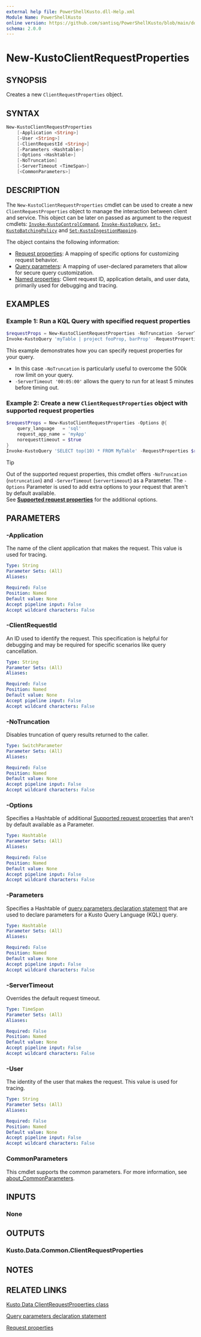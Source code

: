```yaml
---
external help file: PowerShellKusto.dll-Help.xml
Module Name: PowerShellKusto
online version: https://github.com/santisq/PowerShellKusto/blob/main/docs/en-US/New-KustoClientRequestProperties.md
schema: 2.0.0
---
```


# New-KustoClientRequestProperties

## SYNOPSIS

Creates a new `ClientRequestProperties` object.

## SYNTAX

```powershell
New-KustoClientRequestProperties
    [-Application <String>]
    [-User <String>]
    [-ClientRequestId <String>]
    [-Parameters <Hashtable>]
    [-Options <Hashtable>]
    [-NoTruncation]
    [-ServerTimeout <TimeSpan>]
    [<CommonParameters>]
```

## DESCRIPTION

The `New-KustoClientRequestProperties` cmdlet can be used to create a new `ClientRequestProperties` object
to manage the interaction between client and service. This object can be later on passed as argument to the request cmdlets: [`Invoke-KustoControlCommand`](Invoke-KustoControlCommand.md), [`Invoke-KustoQuery`](Invoke-KustoQuery.md),
[`Set-KustoBatchingPolicy`](Set-KustoBatchingPolicy.md) and [`Set-KustoIngestionMapping`](Set-KustoIngestionMapping.md).

The object contains the following information:

- [Request properties](https://learn.microsoft.com/en-us/kusto/api/netfx/client-request-properties?view=microsoft-fabric#request-properties): A mapping of specific options for customizing request behavior.
- [Query parameters](https://learn.microsoft.com/en-us/kusto/api/netfx/client-request-properties?view=microsoft-fabric#query-parameters): A mapping of user-declared parameters that allow for secure query customization.
- [Named properties](https://learn.microsoft.com/en-us/kusto/api/netfx/client-request-properties?view=microsoft-fabric#named-properties): Client request ID, application details, and user data, primarily used for debugging and tracing.

## EXAMPLES

### Example 1: Run a KQL Query with specified request properties

```powershell
$requestProps = New-KustoClientRequestProperties -NoTruncation -ServerTimeout '00:05:00'
Invoke-KustoQuery 'myTable | project fooProp, barProp' -RequestProperties $requestProps
```

This example demonstrates how you can specify request properties for your query.

- In this case `-NoTruncation` is particularly useful to overcome the 500k row limit on your query.
- `-ServerTimeout '00:05:00'` allows the query to run for at least 5 minutes before timing out.

### Example 2: Create a new `ClientRequestProperties` object with supported request properties

```powershell
$requestProps = New-KustoClientRequestProperties -Options @{
    query_language   = 'sql'
    request_app_name = 'myApp'
    norequesttimeout = $true
}
Invoke-KustoQuery 'SELECT top(10) * FROM MyTable' -RequestProperties $requestProps
```

> [!TIP]
>
> Out of the supported request properties, this cmdlet offers `-NoTruncation` (`notruncation`) and `-ServerTimeout` (`servertimeout`) as a Parameter.
> The `-Options` Parameter is used to add extra options to your request that aren't by default available.  
> See [__Supported request properties__](https://learn.microsoft.com/en-us/kusto/api/rest/request-properties?view=microsoft-fabric#supported-request-properties) for the additional options.

## PARAMETERS

### -Application

The name of the client application that makes the request. This value is used for tracing.

```yaml
Type: String
Parameter Sets: (All)
Aliases:

Required: False
Position: Named
Default value: None
Accept pipeline input: False
Accept wildcard characters: False
```

### -ClientRequestId

An ID used to identify the request. This specification is helpful for debugging and may be required for specific scenarios like query cancellation.

```yaml
Type: String
Parameter Sets: (All)
Aliases:

Required: False
Position: Named
Default value: None
Accept pipeline input: False
Accept wildcard characters: False
```

### -NoTruncation

Disables truncation of query results returned to the caller.

```yaml
Type: SwitchParameter
Parameter Sets: (All)
Aliases:

Required: False
Position: Named
Default value: None
Accept pipeline input: False
Accept wildcard characters: False
```

### -Options

Specifies a Hashtable of additional [Supported request properties](https://learn.microsoft.com/en-us/kusto/api/rest/request-properties?view=microsoft-fabric#supported-request-properties) that aren't by default available as a Parameter.

```yaml
Type: Hashtable
Parameter Sets: (All)
Aliases:

Required: False
Position: Named
Default value: None
Accept pipeline input: False
Accept wildcard characters: False
```

### -Parameters

Specifies a Hashtable of [query parameters declaration statement](https://learn.microsoft.com/en-us/kusto/query/query-parameters-statement?view=microsoft-fabric) that are used to declare parameters for a Kusto Query Language (KQL) query.

```yaml
Type: Hashtable
Parameter Sets: (All)
Aliases:

Required: False
Position: Named
Default value: None
Accept pipeline input: False
Accept wildcard characters: False
```

### -ServerTimeout

Overrides the default request timeout.

```yaml
Type: TimeSpan
Parameter Sets: (All)
Aliases:

Required: False
Position: Named
Default value: None
Accept pipeline input: False
Accept wildcard characters: False
```

### -User

The identity of the user that makes the request. This value is used for tracing.

```yaml
Type: String
Parameter Sets: (All)
Aliases:

Required: False
Position: Named
Default value: None
Accept pipeline input: False
Accept wildcard characters: False
```

### CommonParameters

This cmdlet supports the common parameters.
For more information, see [about_CommonParameters](http://go.microsoft.com/fwlink/?LinkID=113216).

## INPUTS

### None

## OUTPUTS

### Kusto.Data.Common.ClientRequestProperties

## NOTES

## RELATED LINKS

[Kusto Data ClientRequestProperties class](https://learn.microsoft.com/en-us/kusto/api/netfx/client-request-properties?view=microsoft-fabric)

[Query parameters declaration statement](https://learn.microsoft.com/en-us/kusto/query/query-parameters-statement?view=microsoft-fabric)

[Request properties](https://learn.microsoft.com/en-us/kusto/api/rest/request-properties?view=microsoft-fabric)
